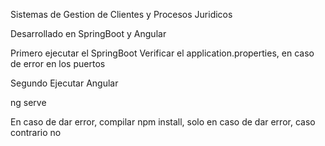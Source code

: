 Sistemas de Gestion de Clientes y Procesos Juridicos

Desarrollado  en SpringBoot y Angular


Primero ejecutar el SpringBoot
Verificar el application.properties, en caso de error en los puertos

Segundo Ejecutar Angular

ng serve

En caso de dar error, compilar npm install, solo en caso de dar error, caso contrario no
